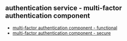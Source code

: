 ## authentication service - multi-factor authentication component

- [ multi-factor authentication component - functional](1e1.md)
- [ multi-factor authentication component - secure](1e1e.md)

